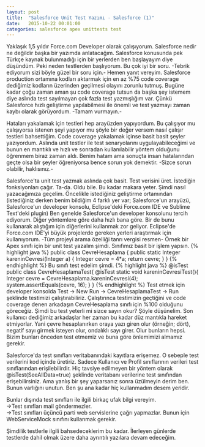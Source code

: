 ```yaml
---
layout: post
title:  "Salesforce Unit Test Yazımı - Salesforce (1)"
date:   2015-10-22 00:01:00
categories: salesforce apex unittests test
---
```

Yaklaşık 1,5 yıldır Force.com Developer olarak çalışıyorum. Salesforce nedir ne değildir başka bir yazımda anlatacağım. Salesforce konusunda pek Türkçe kaynak bulunmadığı için bir yerlerden ben başlayayım diye düşündüm. Peki neden testlerden başlıyorum. Bu çok iyi bir soru. -Tebrik ediyorum sizi böyle güzel bir soru için.- Hemen yanıt vereyim. Salesforce production ortamına kodları aktarmak için en az %75 code coverage dediğimiz kodların üzerinden geçilmesi olayını zorunlu tutmuş. Bugüne kadar çoğu zaman aman şu code coverage tutsun da başka şey istemem diye aslında test sayılmayan çok fazla test yazmışlığım var. Çünkü Salesforce hızlı geliştirme yapılabilmesi ile önemli ve test yazmayı zaman kaybı olarak görüyordum. -Tamam vurmayın.-

Hataları yakalamak için testleri hep arayüzden yapıyordum. Bu çalışıyor mu çalışıyorsa istenen şeyi yapıyor mu şöyle bir değer versem nasıl çalışır testleri bahsettiğim. Code coverage yakalamak içinse basit basit şeyler yazıyordum. Aslında unit testler ile test senaryolarını uygulayabileceğimi ve bunun en mantıklı ve hızlı ve sonradan kullanılabilir yöntem olduğunu öğrenmem biraz zaman aldı. Benim hatam ama sonuçta insan hatalarından geçte olsa bir şeyler öğreniyorsa bence sorun yok demektir. -Sizce sorun olabilir, haklısınız.-

Salesforce'ta unit test yazmak aslında çok basit. Test verisini üret. İstediğin fonksiyonları çağır. Ta-da. Oldu bile. Bu kadar makara yeter. Şimdi nasıl yazacağımıza geçelim. Öncelikle istediğiniz geliştirme ortamından (istediğiniz derken benim bildiğim 4 farklı yer var; Salesforce'un arayüzü, Salesforce'un developer konsolu, Eclipse'deki Force.com IDE ve Sublime Text'deki plugin) Ben genelde Salesforce'un developer konsolunu tercih ediyorum. Diğer yöntemlere göre daha hızlı bana göre. Bir de bunu kullanarak alıştığım için diğerlerini kullanmak zor geliyor. Eclipse'de Force.com IDE'yi büyük projelerde gereken yerleri araştırmak için kullanıyorum. -Tüm projeyi arama özelliği tanrı vergisi resmen- Örnek bir Apex sınıfı için bir unit test yazalım şimdi. Sınıfımız basit bir işlem yapsın.
{% highlight java %}
public class CevreHesaplama {
    public static Integer kareninCevresi(Integer a) {
      Integer cevre = 4*a;
      return cevre;
    }
}
{% endhighlight %}
Bu sınıfı test edelim şimdi.
{% highlight java %}
@isTest
public class CevreHesaplamaTest{
  @isTest static void kareninCevresiTest(){
    Integer cevre = CevreHesaplama.kareninCevresi(4);
    system.assertEquals(cevre, 16);
  }
}
{% endhighlight %}
Test etmek için developer konsolda Test -> New Run -> CevreHesaplamaTest -> Run şeklinde testimizi çalıştırabiliriz. Çalıştırınca testimizin geçtiğini ve code coverage denen arkadaşın CevreHesaplama sınıfı için %100 olduğunu göreceğiz. Şimdi bu test yeterli mi sizce sayın okur? Şöyle düşünelim. Son kullanıcı dediğimiz arkadaşlar her zaman bu kadar düz mantıkla hareket etmiyorlar. Yani çevre hesaplanırken oraya yazı giren olur (örneğin; dört), negatif sayı girmek isteyen olur, ondalıklı sayı girer. Olur bunların hepsi. Bizim bunları önceden test etmemiz ve buna göre önlemimizi almamız gerekir.

Salesforce'da test sınıfları veritabanındaki kayıtlara erişemez. O sebeple test verilerini kod içinde üretiriz. Sadece Kullanıcı ve Profil sınıflarının verileri test sınıflarından erişilebilirdir. Hiç tavsiye edilmeyen bir yöntem olarak  @isTest(SeeAllData=true) şeklinde veritabanı verilerine test sınıfından erişebilirsiniz. Ama yanlış bir şey yaparsanız sonra üzülmeyin derim ben. Bunun varlığını unutun. Ben şu ana kadar hiç kullanmadım desem yeridir.

Bunlar dışında test sınıfları ile ilgili birkaç ufak bilgi vereyim.<br>
->Test sınıfları mail göndermezler.<br>
->Test sınıfları üçüncü parti web servislerine çağrı yapmazlar. Bunun için WebServiceMock sınıfını kullanmak gerekir.

Şimdilik testlerle ilgili bahsedeceklerim bu kadar. İlerleyen günlerde testlerde dahil olmak üzere daha ayrıntılı yazılara devam edeceğim.
